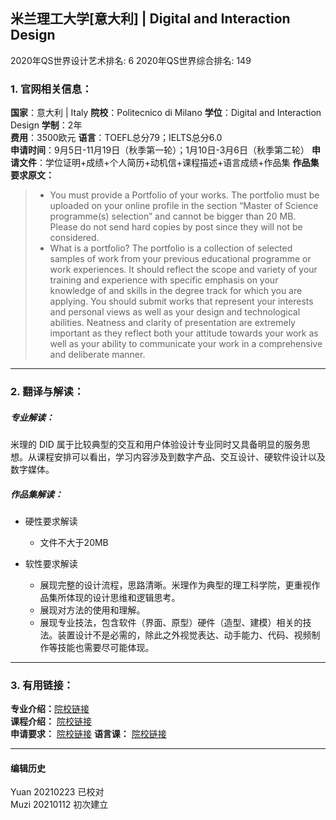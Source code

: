 ## 米兰理工大学[意大利] | Digital and Interaction Design

2020年QS世界设计艺术排名: 6
2020年QS世界综合排名: 149  

### 1. 官网相关信息：
**国家**：意大利 | Italy
**院校**：Politecnico di Milano
**学位**：Digital and Interaction Design
**学制**：2年  
**费用**：3500欧元
**语言**：TOEFL总分79；IELTS总分6.0  
**申请时间**：9月5日-11月19日（秋季第一轮）；1月10日-3月6日（秋季第二轮）
**申请文件**：学位证明+成绩+个人简历+动机信+课程描述+语言成绩+作品集
**作品集要求原文：**   

> - You must provide a Portfolio of your works. The portfolio must be uploaded on your online profile in the section “Master of Science programme(s) selection” and cannot be bigger than 20 MB. Please do not send hard copies by post since they will not be considered.
> - What is a portfolio?
The portfolio is a collection of selected samples of work from your previous educational programme or work experiences. It should reflect the scope and variety of your training and experience with specific emphasis on your knowledge of and skills in the degree track for which you are applying. You should submit works that represent your interests and personal views as well as your design and technological abilities. Neatness and clarity of presentation are extremely important as they reflect both your attitude towards your work as well as your ability to communicate your work in a comprehensive and deliberate manner.


---

### 2. 翻译与解读：

##### 专业解读：
米理的 DID 属于比较典型的交互和用户体验设计专业同时又具备明显的服务思想。从课程安排可以看出，学习内容涉及到数字产品、交互设计、硬软件设计以及数字媒体。

##### 作品集解读：
- 硬性要求解读
  - 文件不大于20MB

- 软性要求解读
  - 展现完整的设计流程，思路清晰。米理作为典型的理工科学院，更重视作品集所体现的设计思维和逻辑思考。
  - 展现对方法的使用和理解。
  - 展现专业技法，包含软件（界面、原型）硬件（造型、建模）相关的技法。装置设计不是必需的，除此之外视觉表达、动手能力、代码、视频制作等技能也需要尽可能体现。

---


### 3. 有用链接：

**专业介绍：**[院校链接](https://www.polimi.it/?id=6502&anno=2020&campus=&scuola=&corso=1262&L=1)  
**课程介绍：** [院校链接](https://www4.ceda.polimi.it/manifesti/manifesti/controller/ManifestoPublic.do?check_params=1&aa=2017&k_corso_la=1262&lang=EN&__pj0=0&__pj1=164b6b8b9ed722a857180f42358b67c6)  
**申请要求：** [院校链接](https://www.polimi.it/en/programmes/how-to-apply/)
**语言课：** [院校链接](https://www.polimi.it/en/programmes/language-courses/)

---


#### 编辑历史
Yuan 20210223 已校对  
Muzi 20210112 初次建立
